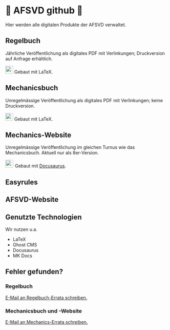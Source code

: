# 🏈 AFSVD github 🦓

Hier werden alle digitalen Produkte der AFSVD verwaltet.

## Regelbuch

Jährliche Veröffentlichung als digitales PDF mit Verlinkungen; Druckversion auf Anfrage erhältlich.

<img src="https://www.latex-project.org/favicon.ico" style="height:24px;" > Gebaut mit LaTeX.

## Mechanicsbuch

Unregelmässige Veröffentlichung als digitales PDF mit Verlinkungen; keine Druckversion.

<img src="https://www.latex-project.org/favicon.ico" style="height:24px;" > Gebaut mit LaTeX.

## Mechanics-Website

Unregelmässige Veröffentlichung im gleichen Turnus wie das Mechanicsbuch. Aktuell nur als 8er-Version.

<img src="https://docusaurus.io/img/docusaurus.svg" style="height:24px; margin-right:6px;" >Gebaut mit [Docusaurus](https://docusaurus.io/).

## Easyrules

## AFSVD-Website

## Genutzte Technologien

Wir nutzen u.a.

-   LaTeX
-   Ghost CMS
-   Docusaurus
-   MK Docs

## Fehler gefunden?

### Regelbuch

<a href="mailto:regelbuch-errata@regelkun.de?subject=Mechanicsbuch&amp;body=Hallo%20liebes%20Team%2C%0A%0Aich%20habe%20einen%20Fehler%20gefunden%20oder%20eine%20Anmerkung.%0A%0AVersion%20des%20Buchs%3A%0ASeite%3A%0AFehler%2FAnmerkung%3A%0A">E-Mail an Regelbuch-Errata schreiben.</a>

### Mechanicsbuch und -Website

<a href="mailto:mechanics-errata@regelkun.de?subject=Mechanicsbuch&amp;body=Hallo%20liebes%20Team%2C%0A%0Aich%20habe%20einen%20Fehler%20gefunden%20oder%20eine%20Anmerkung.%0A%0AVersion%20des%20Buchs%3A%0ASeite%3A%0AFehler%2FAnmerkung%3A%0A">E-Mail an Mechanics-Errata schreiben.</a>

